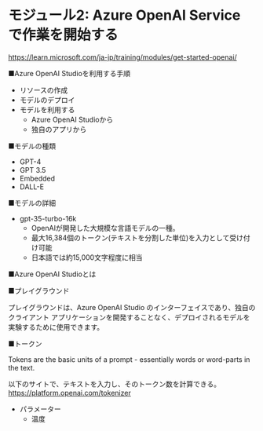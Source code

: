 # モジュール2: Azure OpenAI Service で作業を開始する

https://learn.microsoft.com/ja-jp/training/modules/get-started-openai/

■Azure OpenAI Studioを利用する手順

- リソースの作成
- モデルのデプロイ
- モデルを利用する
  - Azure OpenAI Studioから
  - 独自のアプリから

■モデルの種類

- GPT-4
- GPT 3.5
- Embedded
- DALL-E

■モデルの詳細

- gpt-35-turbo-16k
  - OpenAIが開発した大規模な言語モデルの一種。
  - 最大16,384個のトークン(テキストを分割した単位)を入力として受け付け可能
  - 日本語では約15,000文字程度に相当

■Azure OpenAI Studioとは

■プレイグラウンド

プレイグラウンドは、Azure OpenAI Studio のインターフェイスであり、独自のクライアント アプリケーションを開発することなく、デプロイされるモデルを実験するために使用できます。

■トークン

Tokens are the basic units of a prompt - essentially words or word-parts in the text.

以下のサイトで、テキストを入力し、そのトークン数を計算できる。
https://platform.openai.com/tokenizer


- パラメーター
  - 温度
